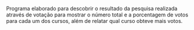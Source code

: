 Programa elaborado para descobrir o resultado da pesquisa realizada através de votação para mostrar o número total e a porcentagem de votos para cada um dos cursos, além de relatar qual curso obteve mais votos.
